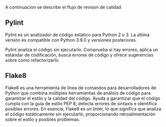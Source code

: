 A continuacion se describe el flujo de revison de calidad

## Pylint
Pylint es un analizador de código estático para Python 2 o 3. La última versión es compatible con Python 3.9.0 y versiones posteriores.

Pylint analiza el código sin ejecutarlo. Comprueba si hay errores, aplica un estándar de codificación, busca errores de código y ofrece sugerencias sobre cómo refactorizarlo.

## Flake8
Flake8 es una herramienta de línea de comandos para desarrolladores de Python que combina múltiples herramientas de análisis de código para garantizar el estilo y la calidad del código. Ayuda a garantizar que el código cumpla con la guía de estilo PEP 8, detecta errores de sintaxis e identifica posibles errores. En esencia, Flake8 es un linter, lo que significa que analiza el código estáticamente sin ejecutarlo, proporcionando retroalimentación sobre el estilo y posibles problemas.
